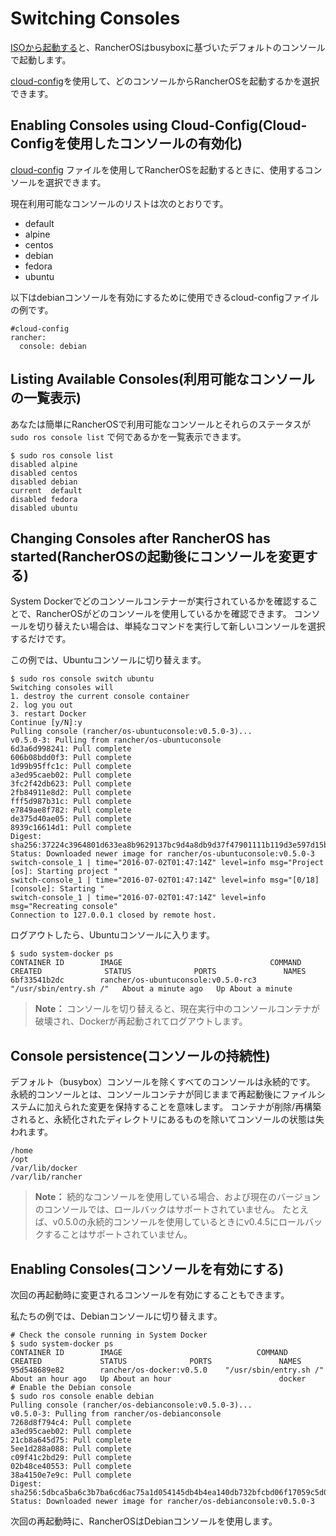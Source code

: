 # Switching Consoles

[ISOから起動する](https://rancher.com/docs/os/v1.x/en/installation/running-rancheros/workstation/boot-from-iso/)と、RancherOSはbusyboxに基づいたデフォルトのコンソールで起動します。

[cloud-config](https://rancher.com/docs/os/v1.x/en/installation/configuration/#cloud-config)を使用して、どのコンソールからRancherOSを起動するかを選択できます。

## Enabling Consoles using Cloud-Config(Cloud-Configを使用したコンソールの有効化)

[cloud-config](https://rancher.com/docs/os/v1.x/en/installation/configuration/#cloud-config) ファイルを使用してRancherOSを起動するときに、使用するコンソールを選択できます。

現在利用可能なコンソールのリストは次のとおりです。

- default
- alpine
- centos
- debian
- fedora
- ubuntu

以下はdebianコンソールを有効にするために使用できるcloud-configファイルの例です。

```
#cloud-config
rancher:
  console: debian
```

## Listing Available Consoles(利用可能なコンソールの一覧表示)

あなたは簡単にRancherOSで利用可能なコンソールとそれらのステータスが `sudo ros console list` で何であるかを一覧表示できます。

```
$ sudo ros console list
disabled alpine
disabled centos
disabled debian
current  default
disabled fedora
disabled ubuntu
```

## Changing Consoles after RancherOS has started(RancherOSの起動後にコンソールを変更する)

System Dockerでどのコンソールコンテナーが実行されているかを確認することで、RancherOSがどのコンソールを使用しているかを確認できます。
コンソールを切り替えたい場合は、単純なコマンドを実行して新しいコンソールを選択するだけです。

この例では、Ubuntuコンソールに切り替えます。

```
$ sudo ros console switch ubuntu
Switching consoles will
1. destroy the current console container
2. log you out
3. restart Docker
Continue [y/N]:y
Pulling console (rancher/os-ubuntuconsole:v0.5.0-3)...
v0.5.0-3: Pulling from rancher/os-ubuntuconsole
6d3a6d998241: Pull complete
606b08bdd0f3: Pull complete
1d99b95ffc1c: Pull complete
a3ed95caeb02: Pull complete
3fc2f42db623: Pull complete
2fb84911e8d2: Pull complete
fff5d987b31c: Pull complete
e7849ae8f782: Pull complete
de375d40ae05: Pull complete
8939c16614d1: Pull complete
Digest: sha256:37224c3964801d633ea8b9629137bc9d4a8db9d37f47901111b119d3e597d15b
Status: Downloaded newer image for rancher/os-ubuntuconsole:v0.5.0-3
switch-console_1 | time="2016-07-02T01:47:14Z" level=info msg="Project [os]: Starting project "
switch-console_1 | time="2016-07-02T01:47:14Z" level=info msg="[0/18] [console]: Starting "
switch-console_1 | time="2016-07-02T01:47:14Z" level=info msg="Recreating console"
Connection to 127.0.0.1 closed by remote host.
```

ログアウトしたら、Ubuntuコンソールに入ります。

```
$ sudo system-docker ps
CONTAINER ID        IMAGE                                 COMMAND                  CREATED              STATUS              PORTS               NAMES
6bf33541b2dc        rancher/os-ubuntuconsole:v0.5.0-rc3   "/usr/sbin/entry.sh /"   About a minute ago   Up About a minute
```

> **Note：**
> コンソールを切り替えると、現在実行中のコンソールコンテナが破壊され、Dockerが再起動されてログアウトします。

## Console persistence(コンソールの持続性)

デフォルト（busybox）コンソールを除くすべてのコンソールは永続的です。
永続的コンソールとは、コンソールコンテナが同じままで再起動後にファイルシステムに加えられた変更を保持することを意味します。
コンテナが削除/再構築されると、永続化されたディレクトリにあるものを除いてコンソールの状態は失われます。

```
/home
/opt
/var/lib/docker
/var/lib/rancher
```

> **Note：**
> 続的なコンソールを使用している場合、および現在のバージョンのコンソールでは、ロールバックはサポートされていません。
> たとえば、v0.5.0の永続的コンソールを使用しているときにv0.4.5にロールバックすることはサポートされていません。

## Enabling Consoles(コンソールを有効にする)

次回の再起動時に変更されるコンソールを有効にすることもできます。

私たちの例では、Debianコンソールに切り替えます。

```
# Check the console running in System Docker
$ sudo system-docker ps
CONTAINER ID        IMAGE                              COMMAND                  CREATED             STATUS              PORTS               NAMES
95d548689e82        rancher/os-docker:v0.5.0    "/usr/sbin/entry.sh /"   About an hour ago   Up About an hour                        docker
# Enable the Debian console
$ sudo ros console enable debian
Pulling console (rancher/os-debianconsole:v0.5.0-3)...
v0.5.0-3: Pulling from rancher/os-debianconsole
7268d8f794c4: Pull complete
a3ed95caeb02: Pull complete
21cb8a645d75: Pull complete
5ee1d288a088: Pull complete
c09f41c2bd29: Pull complete
02b48ce40553: Pull complete
38a4150e7e9c: Pull complete
Digest: sha256:5dbca5ba6c3b7ba6cd6ac75a1d054145db4b4ea140db732bfcbd06f17059c5d0
Status: Downloaded newer image for rancher/os-debianconsole:v0.5.0-3
```

次回の再起動時に、RancherOSはDebianコンソールを使用します。


